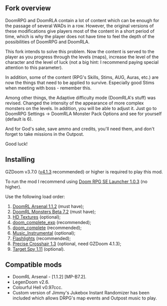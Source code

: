 ## Fork overview

DoomRPG and DoomRLA contain a lot of content which can be enough for the passage of several WADs in a row. However, the original versions of these modifications give players most of the content in a short period of time, which is why the player does not have time to feel the depth of the possibilities of DoomRPG and DoomRLA.

This fork intends to solve this problem. Now the content is served to the player as you progress through the levels (maps), increase the level of the character and the level of luck (not a big hint: I recommend paying special attention to this parameter).

In addition, some of the content (RPG's Skills, Stims, AUG, Auras, etc.) are now the things that need to be applied to survive. Especially good Stims when meeting with boss - remember this.

Among other things, the Adaptive difficulty mode (DoomRLA's stuff) was revised. Changed the intensity of the appearance of more complex monsters on the levels. In addition, you will be able to adjust it. Just go to DoomRPG Settings -> DoomRLA Monster Pack Options and see for yourself (default is 6).

And for God's sake, save ammo and credits, you'll need them, and don't forget to take missions in the Outpost. 

Good luck! 

## Installing

GZDoom v3.7.0 ([v4.1.3](https://zdoom.org/files/gzdoom/bin/gzdoom-bin-4-1-3-x64.zip) recommended) or higher is required to play this mod.

To run the mod I recommend using [Doom RPG SE Launcher 1.0.3](https://github.com/Forevener/DRPGSEL/releases/tag/v1.0.3) (no higher).

Use the following load order:

1. [DoomRL Arsenal 1.1.2](https://forum.zdoom.org/viewtopic.php?f=43&t=37044) (must have);
2. [DoomRL Monsters Beta 7.2](https://forum.zdoom.org/viewtopic.php?f=43&t=37044) (must have);
3. [HD Textures](https://github.com/WNC12k/DoomRPG-Others/releases) (optional);
3. [doom_complete_exp](https://github.com/WNC12k/DoomRPG-WadSmoosh-exp/releases) (recommended);
4. [doom_complete](https://github.com/WNC12k/DoomRPG-WadSmoosh/releases) (recommended);
5. [Music_Instrumental](https://github.com/WNC12k/DoomRPG-Music/releases) (optional);
6. [Flashlights](https://github.com/WNC12k/DoomRPG-Others/releases) (recommended);
6. [Precise Crosshair 1.3](https://forum.zdoom.org/viewtopic.php?f=43&t=64788) (optional, need GZDoom 4.1.3);
6. [Target Spy 1.11](https://forum.zdoom.org/viewtopic.php?t=60784) (optional).

## Compatible mods

- DoomRL Arsenal - [1.1.2] [MP-B7.2].
- LegenDoom v2.6.
- Colourful Hell v0.97ccc.
- Custom version of Jimmy's Jukebox Instant Randomizer has been included which allows DRPG's map events and Outpost music to play.
